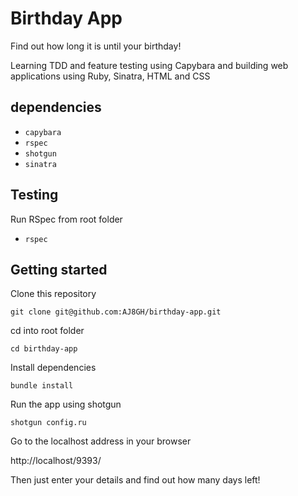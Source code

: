 # Birthday App

Find out how long it is until your birthday!

Learning TDD and feature testing using Capybara and building web applications using Ruby, Sinatra, HTML and CSS

## dependencies

- `capybara`
- `rspec`
- `shotgun`
- `sinatra`

## Testing

Run RSpec from root folder
- `rspec`

## Getting started

Clone this repository

`git clone git@github.com:AJ8GH/birthday-app.git`

cd into root folder

`cd birthday-app`

Install dependencies

`bundle install`

Run the app using shotgun

`shotgun config.ru`

Go to the localhost address in your browser

http://localhost/9393/

Then just enter your details and find out how many days left!
